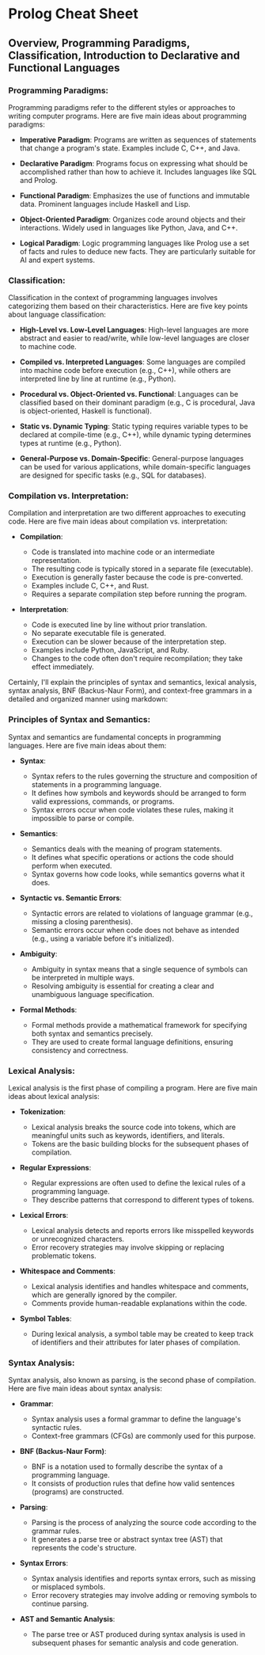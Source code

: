 # Prolog Cheat Sheet

##  Overview, Programming Paradigms, Classification, Introduction to Declarative and Functional Languages

### Programming Paradigms:
Programming paradigms refer to the different styles or approaches to writing computer programs. Here are five main ideas about programming paradigms:

- **Imperative Paradigm**: 
    Programs are written as sequences of statements that change a program's state. Examples include C, C++, and Java.

- **Declarative Paradigm**: Programs focus on expressing what should be accomplished rather than how to achieve it. Includes languages like SQL and Prolog.

- **Functional Paradigm**: Emphasizes the use of functions and immutable data. Prominent languages include Haskell and Lisp.

- **Object-Oriented Paradigm**: Organizes code around objects and their interactions. Widely used in languages like Python, Java, and C++.

- **Logical Paradigm**: Logic programming languages like Prolog use a set of facts and rules to deduce new facts. They are particularly suitable for AI and expert systems.

### Classification:
Classification in the context of programming languages involves categorizing them based on their characteristics. Here are five key points about language classification:

- **High-Level vs. Low-Level Languages**: High-level languages are more abstract and easier to read/write, while low-level languages are closer to machine code.

- **Compiled vs. Interpreted Languages**: Some languages are compiled into machine code before execution (e.g., C++), while others are interpreted line by line at runtime (e.g., Python).

- **Procedural vs. Object-Oriented vs. Functional**: Languages can be classified based on their dominant paradigm (e.g., C is procedural, Java is object-oriented, Haskell is functional).

- **Static vs. Dynamic Typing**: Static typing requires variable types to be declared at compile-time (e.g., C++), while dynamic typing determines types at runtime (e.g., Python).

- **General-Purpose vs. Domain-Specific**: General-purpose languages can be used for various applications, while domain-specific languages are designed for specific tasks (e.g., SQL for databases).

### Compilation vs. Interpretation:
Compilation and interpretation are two different approaches to executing code. Here are five main ideas about compilation vs. interpretation:

- **Compilation**:
  - Code is translated into machine code or an intermediate representation.
  - The resulting code is typically stored in a separate file (executable).
  - Execution is generally faster because the code is pre-converted.
  - Examples include C, C++, and Rust.
  - Requires a separate compilation step before running the program.

- **Interpretation**:
  - Code is executed line by line without prior translation.
  - No separate executable file is generated.
  - Execution can be slower because of the interpretation step.
  - Examples include Python, JavaScript, and Ruby.
  - Changes to the code often don't require recompilation; they take effect immediately.

Certainly, I'll explain the principles of syntax and semantics, lexical analysis, syntax analysis, BNF (Backus-Naur Form), and context-free grammars in a detailed and organized manner using markdown:

### Principles of Syntax and Semantics:
Syntax and semantics are fundamental concepts in programming languages. Here are five main ideas about them:

- **Syntax**:
  - Syntax refers to the rules governing the structure and composition of statements in a programming language.
  - It defines how symbols and keywords should be arranged to form valid expressions, commands, or programs.
  - Syntax errors occur when code violates these rules, making it impossible to parse or compile.

- **Semantics**:
  - Semantics deals with the meaning of program statements.
  - It defines what specific operations or actions the code should perform when executed.
  - Syntax governs how code looks, while semantics governs what it does.

- **Syntactic vs. Semantic Errors**:
  - Syntactic errors are related to violations of language grammar (e.g., missing a closing parenthesis).
  - Semantic errors occur when code does not behave as intended (e.g., using a variable before it's initialized).

- **Ambiguity**:
  - Ambiguity in syntax means that a single sequence of symbols can be interpreted in multiple ways.
  - Resolving ambiguity is essential for creating a clear and unambiguous language specification.

- **Formal Methods**:
  - Formal methods provide a mathematical framework for specifying both syntax and semantics precisely.
  - They are used to create formal language definitions, ensuring consistency and correctness.

### Lexical Analysis:
Lexical analysis is the first phase of compiling a program. Here are five main ideas about lexical analysis:

- **Tokenization**:
  - Lexical analysis breaks the source code into tokens, which are meaningful units such as keywords, identifiers, and literals.
  - Tokens are the basic building blocks for the subsequent phases of compilation.

- **Regular Expressions**:
  - Regular expressions are often used to define the lexical rules of a programming language.
  - They describe patterns that correspond to different types of tokens.

- **Lexical Errors**:
  - Lexical analysis detects and reports errors like misspelled keywords or unrecognized characters.
  - Error recovery strategies may involve skipping or replacing problematic tokens.

- **Whitespace and Comments**:
  - Lexical analysis identifies and handles whitespace and comments, which are generally ignored by the compiler.
  - Comments provide human-readable explanations within the code.

- **Symbol Tables**:
  - During lexical analysis, a symbol table may be created to keep track of identifiers and their attributes for later phases of compilation.

### Syntax Analysis:
Syntax analysis, also known as parsing, is the second phase of compilation. Here are five main ideas about syntax analysis:

- **Grammar**:
  - Syntax analysis uses a formal grammar to define the language's syntactic rules.
  - Context-free grammars (CFGs) are commonly used for this purpose.

- **BNF (Backus-Naur Form)**:
  - BNF is a notation used to formally describe the syntax of a programming language.
  - It consists of production rules that define how valid sentences (programs) are constructed.

- **Parsing**:
  - Parsing is the process of analyzing the source code according to the grammar rules.
  - It generates a parse tree or abstract syntax tree (AST) that represents the code's structure.

- **Syntax Errors**:
  - Syntax analysis identifies and reports syntax errors, such as missing or misplaced symbols.
  - Error recovery strategies may involve adding or removing symbols to continue parsing.

- **AST and Semantic Analysis**:
  - The parse tree or AST produced during syntax analysis is used in subsequent phases for semantic analysis and code generation.

